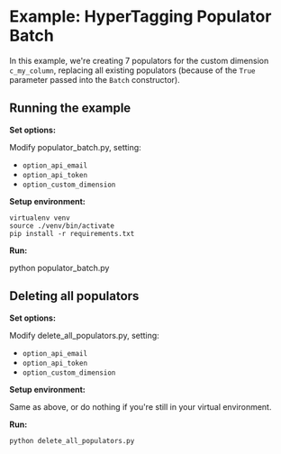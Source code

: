 Example: HyperTagging Populator Batch
=====================================

In this example, we're creating 7 populators for the custom dimension `c_my_column`, replacing
all existing populators (because of the `True` parameter passed into the `Batch` constructor).


Running the example
-------------------

__Set options:__

Modify populator_batch.py, setting:

- `option_api_email`
- `option_api_token`
- `option_custom_dimension`


__Setup environment:__
  
    virtualenv venv
    source ./venv/bin/activate
    pip install -r requirements.txt


__Run:__

  python populator_batch.py


Deleting all populators
-----------------------

__Set options:__

Modify delete_all_populators.py, setting:

- `option_api_email`
- `option_api_token`
- `option_custom_dimension`


__Setup environment:__

Same as above, or do nothing if you're still in your virtual environment.


__Run:__

    python delete_all_populators.py
